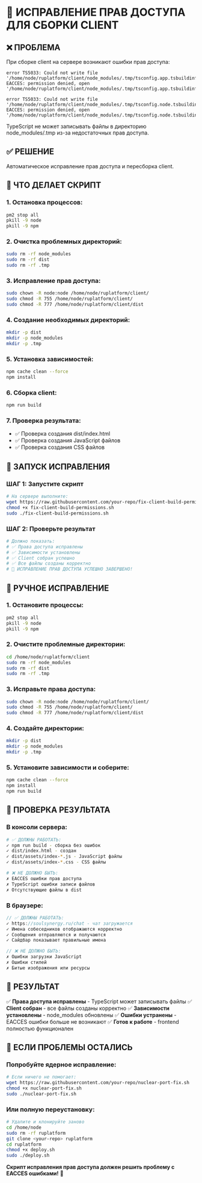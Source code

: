 # 🔧 ИСПРАВЛЕНИЕ ПРАВ ДОСТУПА ДЛЯ СБОРКИ CLIENT

## ❌ ПРОБЛЕМА
При сборке client на сервере возникают ошибки прав доступа:

```
error TS5033: Could not write file '/home/node/ruplatform/client/node_modules/.tmp/tsconfig.app.tsbuildinfo': EACCES: permission denied, open '/home/node/ruplatform/client/node_modules/.tmp/tsconfig.app.tsbuildinfo'.

error TS5033: Could not write file '/home/node/ruplatform/client/node_modules/.tmp/tsconfig.node.tsbuildinfo': EACCES: permission denied, open '/home/node/ruplatform/client/node_modules/.tmp/tsconfig.node.tsbuildinfo'.
```

TypeScript не может записывать файлы в директорию node_modules/.tmp из-за недостаточных прав доступа.

## ✅ РЕШЕНИЕ
Автоматическое исправление прав доступа и пересборка client.

## 🔧 ЧТО ДЕЛАЕТ СКРИПТ

### 1. Остановка процессов:
```bash
pm2 stop all
pkill -9 node
pkill -9 npm
```

### 2. Очистка проблемных директорий:
```bash
sudo rm -rf node_modules
sudo rm -rf dist
sudo rm -rf .tmp
```

### 3. Исправление прав доступа:
```bash
sudo chown -R node:node /home/node/ruplatform/client/
sudo chmod -R 755 /home/node/ruplatform/client/
sudo chmod -R 777 /home/node/ruplatform/client/dist
```

### 4. Создание необходимых директорий:
```bash
mkdir -p dist
mkdir -p node_modules
mkdir -p .tmp
```

### 5. Установка зависимостей:
```bash
npm cache clean --force
npm install
```

### 6. Сборка client:
```bash
npm run build
```

### 7. Проверка результата:
- ✅ Проверка создания dist/index.html
- ✅ Проверка создания JavaScript файлов
- ✅ Проверка создания CSS файлов

## 🚀 ЗАПУСК ИСПРАВЛЕНИЯ

### ШАГ 1: Запустите скрипт
```bash
# На сервере выполните:
wget https://raw.githubusercontent.com/your-repo/fix-client-build-permissions.sh
chmod +x fix-client-build-permissions.sh
sudo ./fix-client-build-permissions.sh
```

### ШАГ 2: Проверьте результат
```bash
# Должно показать:
# ✅ Права доступа исправлены
# ✅ Зависимости установлены
# ✅ Client собран успешно
# ✅ Все файлы созданы корректно
# 🎉 ИСПРАВЛЕНИЕ ПРАВ ДОСТУПА УСПЕШНО ЗАВЕРШЕНО!
```

## 🔧 РУЧНОЕ ИСПРАВЛЕНИЕ

### 1. Остановите процессы:
```bash
pm2 stop all
pkill -9 node
pkill -9 npm
```

### 2. Очистите проблемные директории:
```bash
cd /home/node/ruplatform/client
sudo rm -rf node_modules
sudo rm -rf dist
sudo rm -rf .tmp
```

### 3. Исправьте права доступа:
```bash
sudo chown -R node:node /home/node/ruplatform/client/
sudo chmod -R 755 /home/node/ruplatform/client/
sudo chmod -R 777 /home/node/ruplatform/client/dist
```

### 4. Создайте директории:
```bash
mkdir -p dist
mkdir -p node_modules
mkdir -p .tmp
```

### 5. Установите зависимости и соберите:
```bash
npm cache clean --force
npm install
npm run build
```

## 🧪 ПРОВЕРКА РЕЗУЛЬТАТА

### В консоли сервера:
```bash
# ✅ ДОЛЖНЫ РАБОТАТЬ:
✓ npm run build - сборка без ошибок
✓ dist/index.html - создан
✓ dist/assets/index-*.js - JavaScript файлы
✓ dist/assets/index-*.css - CSS файлы

# ❌ НЕ ДОЛЖНО БЫТЬ:
✗ EACCES ошибки прав доступа
✗ TypeScript ошибки записи файлов
✗ Отсутствующие файлы в dist
```

### В браузере:
```javascript
// ✅ ДОЛЖНЫ РАБОТАТЬ:
✓ https://soulsynergy.ru/chat - чат загружается
✓ Имена собеседников отображаются корректно
✓ Сообщения отправляются и получаются
✓ Сайдбар показывает правильные имена

// ❌ НЕ ДОЛЖНО БЫТЬ:
✗ Ошибки загрузки JavaScript
✗ Ошибки стилей
✗ Битые изображения или ресурсы
```

## 🎯 РЕЗУЛЬТАТ

✅ **Права доступа исправлены** - TypeScript может записывать файлы
✅ **Client собран** - все файлы созданы корректно
✅ **Зависимости установлены** - node_modules обновлены
✅ **Ошибки устранены** - EACCES ошибки больше не возникают
✅ **Готов к работе** - frontend полностью функционален

## 🚨 ЕСЛИ ПРОБЛЕМЫ ОСТАЛИСЬ

### Попробуйте ядерное исправление:
```bash
# Если ничего не помогает:
wget https://raw.githubusercontent.com/your-repo/nuclear-port-fix.sh
chmod +x nuclear-port-fix.sh
sudo ./nuclear-port-fix.sh
```

### Или полную переустановку:
```bash
# Удалите и клонируйте заново
cd /home/node
sudo rm -rf ruplatform
git clone <your-repo> ruplatform
cd ruplatform
chmod +x deploy.sh
sudo ./deploy.sh
```

**Скрипт исправления прав доступа должен решить проблему с EACCES ошибками!** 🔧
